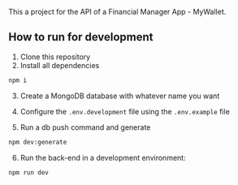 This a project for the API of a Financial Manager App - MyWallet.

## How to run for development

1. Clone this repository
2. Install all dependencies

```bash
npm i
```

3. Create a MongoDB database with whatever name you want
4. Configure the `.env.development` file using the `.env.example` file

5. Run a db push command and generate

```bash
npm dev:generate
```

6. Run the back-end in a development environment:

```bash
npm run dev
```
